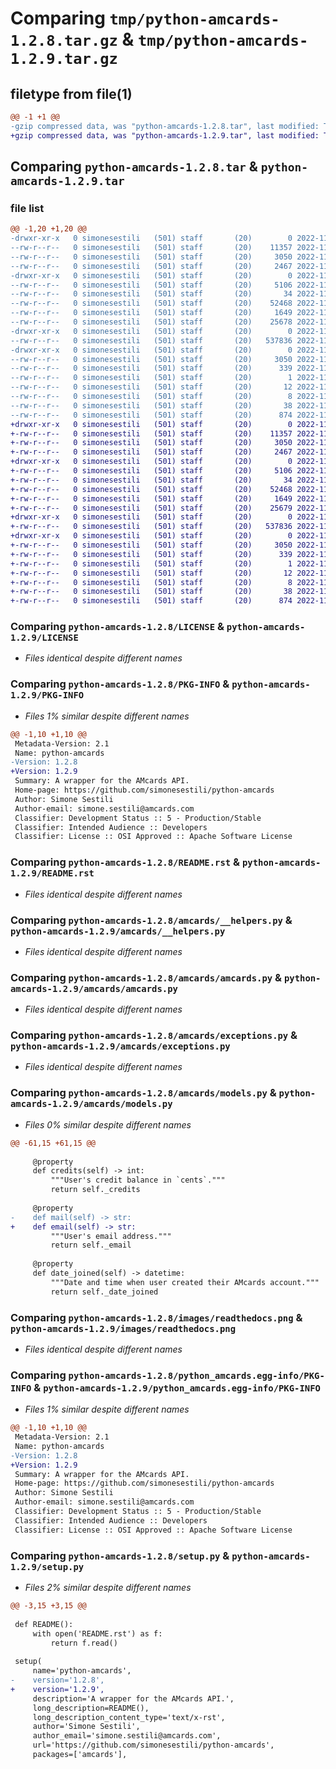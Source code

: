 # Comparing `tmp/python-amcards-1.2.8.tar.gz` & `tmp/python-amcards-1.2.9.tar.gz`

## filetype from file(1)

```diff
@@ -1 +1 @@
-gzip compressed data, was "python-amcards-1.2.8.tar", last modified: Thu Nov 17 23:05:22 2022, max compression
+gzip compressed data, was "python-amcards-1.2.9.tar", last modified: Thu Nov 17 23:13:15 2022, max compression
```

## Comparing `python-amcards-1.2.8.tar` & `python-amcards-1.2.9.tar`

### file list

```diff
@@ -1,20 +1,20 @@
-drwxr-xr-x   0 simonesestili   (501) staff       (20)        0 2022-11-17 23:05:22.112162 python-amcards-1.2.8/
--rw-r--r--   0 simonesestili   (501) staff       (20)    11357 2022-11-05 02:56:15.000000 python-amcards-1.2.8/LICENSE
--rw-r--r--   0 simonesestili   (501) staff       (20)     3050 2022-11-17 23:05:22.112014 python-amcards-1.2.8/PKG-INFO
--rw-r--r--   0 simonesestili   (501) staff       (20)     2467 2022-11-05 09:50:39.000000 python-amcards-1.2.8/README.rst
-drwxr-xr-x   0 simonesestili   (501) staff       (20)        0 2022-11-17 23:05:22.109410 python-amcards-1.2.8/amcards/
--rw-r--r--   0 simonesestili   (501) staff       (20)     5106 2022-11-08 04:57:10.000000 python-amcards-1.2.8/amcards/__helpers.py
--rw-r--r--   0 simonesestili   (501) staff       (20)       34 2022-11-05 02:56:15.000000 python-amcards-1.2.8/amcards/__init__.py
--rw-r--r--   0 simonesestili   (501) staff       (20)    52468 2022-11-17 07:32:01.000000 python-amcards-1.2.8/amcards/amcards.py
--rw-r--r--   0 simonesestili   (501) staff       (20)     1649 2022-11-12 20:48:33.000000 python-amcards-1.2.8/amcards/exceptions.py
--rw-r--r--   0 simonesestili   (501) staff       (20)    25678 2022-11-17 23:04:07.000000 python-amcards-1.2.8/amcards/models.py
-drwxr-xr-x   0 simonesestili   (501) staff       (20)        0 2022-11-17 23:05:22.109559 python-amcards-1.2.8/images/
--rw-r--r--   0 simonesestili   (501) staff       (20)   537836 2022-11-05 09:15:52.000000 python-amcards-1.2.8/images/readthedocs.png
-drwxr-xr-x   0 simonesestili   (501) staff       (20)        0 2022-11-17 23:05:22.111777 python-amcards-1.2.8/python_amcards.egg-info/
--rw-r--r--   0 simonesestili   (501) staff       (20)     3050 2022-11-17 23:05:22.000000 python-amcards-1.2.8/python_amcards.egg-info/PKG-INFO
--rw-r--r--   0 simonesestili   (501) staff       (20)      339 2022-11-17 23:05:22.000000 python-amcards-1.2.8/python_amcards.egg-info/SOURCES.txt
--rw-r--r--   0 simonesestili   (501) staff       (20)        1 2022-11-17 23:05:22.000000 python-amcards-1.2.8/python_amcards.egg-info/dependency_links.txt
--rw-r--r--   0 simonesestili   (501) staff       (20)       12 2022-11-17 23:05:22.000000 python-amcards-1.2.8/python_amcards.egg-info/requires.txt
--rw-r--r--   0 simonesestili   (501) staff       (20)        8 2022-11-17 23:05:22.000000 python-amcards-1.2.8/python_amcards.egg-info/top_level.txt
--rw-r--r--   0 simonesestili   (501) staff       (20)       38 2022-11-17 23:05:22.112204 python-amcards-1.2.8/setup.cfg
--rw-r--r--   0 simonesestili   (501) staff       (20)      874 2022-11-17 23:04:45.000000 python-amcards-1.2.8/setup.py
+drwxr-xr-x   0 simonesestili   (501) staff       (20)        0 2022-11-17 23:13:15.044571 python-amcards-1.2.9/
+-rw-r--r--   0 simonesestili   (501) staff       (20)    11357 2022-11-05 02:56:15.000000 python-amcards-1.2.9/LICENSE
+-rw-r--r--   0 simonesestili   (501) staff       (20)     3050 2022-11-17 23:13:15.044449 python-amcards-1.2.9/PKG-INFO
+-rw-r--r--   0 simonesestili   (501) staff       (20)     2467 2022-11-05 09:50:39.000000 python-amcards-1.2.9/README.rst
+drwxr-xr-x   0 simonesestili   (501) staff       (20)        0 2022-11-17 23:13:15.042783 python-amcards-1.2.9/amcards/
+-rw-r--r--   0 simonesestili   (501) staff       (20)     5106 2022-11-08 04:57:10.000000 python-amcards-1.2.9/amcards/__helpers.py
+-rw-r--r--   0 simonesestili   (501) staff       (20)       34 2022-11-05 02:56:15.000000 python-amcards-1.2.9/amcards/__init__.py
+-rw-r--r--   0 simonesestili   (501) staff       (20)    52468 2022-11-17 07:32:01.000000 python-amcards-1.2.9/amcards/amcards.py
+-rw-r--r--   0 simonesestili   (501) staff       (20)     1649 2022-11-12 20:48:33.000000 python-amcards-1.2.9/amcards/exceptions.py
+-rw-r--r--   0 simonesestili   (501) staff       (20)    25679 2022-11-17 23:12:45.000000 python-amcards-1.2.9/amcards/models.py
+drwxr-xr-x   0 simonesestili   (501) staff       (20)        0 2022-11-17 23:13:15.042927 python-amcards-1.2.9/images/
+-rw-r--r--   0 simonesestili   (501) staff       (20)   537836 2022-11-05 09:15:52.000000 python-amcards-1.2.9/images/readthedocs.png
+drwxr-xr-x   0 simonesestili   (501) staff       (20)        0 2022-11-17 23:13:15.044273 python-amcards-1.2.9/python_amcards.egg-info/
+-rw-r--r--   0 simonesestili   (501) staff       (20)     3050 2022-11-17 23:13:15.000000 python-amcards-1.2.9/python_amcards.egg-info/PKG-INFO
+-rw-r--r--   0 simonesestili   (501) staff       (20)      339 2022-11-17 23:13:15.000000 python-amcards-1.2.9/python_amcards.egg-info/SOURCES.txt
+-rw-r--r--   0 simonesestili   (501) staff       (20)        1 2022-11-17 23:13:15.000000 python-amcards-1.2.9/python_amcards.egg-info/dependency_links.txt
+-rw-r--r--   0 simonesestili   (501) staff       (20)       12 2022-11-17 23:13:15.000000 python-amcards-1.2.9/python_amcards.egg-info/requires.txt
+-rw-r--r--   0 simonesestili   (501) staff       (20)        8 2022-11-17 23:13:15.000000 python-amcards-1.2.9/python_amcards.egg-info/top_level.txt
+-rw-r--r--   0 simonesestili   (501) staff       (20)       38 2022-11-17 23:13:15.044613 python-amcards-1.2.9/setup.cfg
+-rw-r--r--   0 simonesestili   (501) staff       (20)      874 2022-11-17 23:12:23.000000 python-amcards-1.2.9/setup.py
```

### Comparing `python-amcards-1.2.8/LICENSE` & `python-amcards-1.2.9/LICENSE`

 * *Files identical despite different names*

### Comparing `python-amcards-1.2.8/PKG-INFO` & `python-amcards-1.2.9/PKG-INFO`

 * *Files 1% similar despite different names*

```diff
@@ -1,10 +1,10 @@
 Metadata-Version: 2.1
 Name: python-amcards
-Version: 1.2.8
+Version: 1.2.9
 Summary: A wrapper for the AMcards API.
 Home-page: https://github.com/simonesestili/python-amcards
 Author: Simone Sestili
 Author-email: simone.sestili@amcards.com
 Classifier: Development Status :: 5 - Production/Stable
 Classifier: Intended Audience :: Developers
 Classifier: License :: OSI Approved :: Apache Software License
```

### Comparing `python-amcards-1.2.8/README.rst` & `python-amcards-1.2.9/README.rst`

 * *Files identical despite different names*

### Comparing `python-amcards-1.2.8/amcards/__helpers.py` & `python-amcards-1.2.9/amcards/__helpers.py`

 * *Files identical despite different names*

### Comparing `python-amcards-1.2.8/amcards/amcards.py` & `python-amcards-1.2.9/amcards/amcards.py`

 * *Files identical despite different names*

### Comparing `python-amcards-1.2.8/amcards/exceptions.py` & `python-amcards-1.2.9/amcards/exceptions.py`

 * *Files identical despite different names*

### Comparing `python-amcards-1.2.8/amcards/models.py` & `python-amcards-1.2.9/amcards/models.py`

 * *Files 0% similar despite different names*

```diff
@@ -61,15 +61,15 @@
 
     @property
     def credits(self) -> int:
         """User's credit balance in `cents`."""
         return self._credits
 
     @property
-    def mail(self) -> str:
+    def email(self) -> str:
         """User's email address."""
         return self._email
 
     @property
     def date_joined(self) -> datetime:
         """Date and time when user created their AMcards account."""
         return self._date_joined
```

### Comparing `python-amcards-1.2.8/images/readthedocs.png` & `python-amcards-1.2.9/images/readthedocs.png`

 * *Files identical despite different names*

### Comparing `python-amcards-1.2.8/python_amcards.egg-info/PKG-INFO` & `python-amcards-1.2.9/python_amcards.egg-info/PKG-INFO`

 * *Files 1% similar despite different names*

```diff
@@ -1,10 +1,10 @@
 Metadata-Version: 2.1
 Name: python-amcards
-Version: 1.2.8
+Version: 1.2.9
 Summary: A wrapper for the AMcards API.
 Home-page: https://github.com/simonesestili/python-amcards
 Author: Simone Sestili
 Author-email: simone.sestili@amcards.com
 Classifier: Development Status :: 5 - Production/Stable
 Classifier: Intended Audience :: Developers
 Classifier: License :: OSI Approved :: Apache Software License
```

### Comparing `python-amcards-1.2.8/setup.py` & `python-amcards-1.2.9/setup.py`

 * *Files 2% similar despite different names*

```diff
@@ -3,15 +3,15 @@
 
 def README():
     with open('README.rst') as f:
         return f.read()
 
 setup(
     name='python-amcards',
-    version='1.2.8',
+    version='1.2.9',
     description='A wrapper for the AMcards API.',
     long_description=README(),
     long_description_content_type='text/x-rst',
     author='Simone Sestili',
     author_email='simone.sestili@amcards.com',
     url='https://github.com/simonesestili/python-amcards',
     packages=['amcards'],
```

